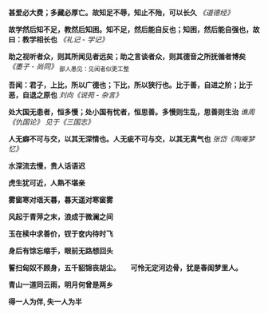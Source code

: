 **甚爱必大费；多藏必厚亡。故知足不辱，知止不殆，可以长久** *《道德经》*

**故学然后知不足，教然后知困。知不足，然后能自反也；知困，然后能自强也，故曰：教学相长也** *《礼记 - 学记》*

**助之视听者众，则其所闻见者远矣；助之言谈者众，则其德音之所抚循者博矣** *《墨子 - 尚同》* <sub>鄙人愚见：见闻者似更工整</sub>

**吾闻：君子，上比，所以广德也；下比，所以狭行也。比于善，自进之阶；比于恶，自退之原也** *刘向《说苑 - 杂言》*

**处大国无患者，恒多慢；处小国有忧者，恒思善。多慢则生乱，思善则生治** *谯周《仇国论》 见于《三国志》*

**人无癖不可与交，以其无深情也。人无疵不可与交，以其无真气也**  *张岱《陶庵梦忆》*



**水深流去慢，贵人话语迟**

**虎生犹可近，人熟不堪亲**

**雾窗寒对瑶天暮，暮天遥对寒窗雾**

**风起于青萍之末，浪成于微澜之间**

**玉在椟中求善价，钗于奁内待时飞**

**身后有馀忘缩手，眼前无路想回头**

**誓扫匈奴不顾身，五千貂锦丧胡尘。　　可怜无定河边骨，犹是春闺梦里人。**

**青山一道同云雨，明月何曾是两乡**







**得一人为伴, 失一人为半**
